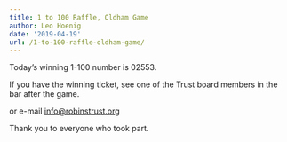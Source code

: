 ```yaml
---
title: 1 to 100 Raffle, Oldham Game
author: Leo Hoenig
date: '2019-04-19'
url: /1-to-100-raffle-oldham-game/
---
```


Today&#8217;s winning 1-100 number is 02553.

If you have the winning ticket, see one of the Trust board members in the bar after the game.

or e-mail info@robinstrust.org

Thank you to everyone who took part.

